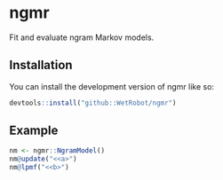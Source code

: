 
# ngmr

<!-- badges: start -->
<!-- badges: end -->

Fit and evaluate ngram Markov models.

## Installation

You can install the development version of ngmr like so:

``` r
devtools::install("github::WetRobot/ngmr")
```

## Example

``` r
nm <- ngmr::NgramModel()
nm@update("<<a>")
nm@lpmf("<<b>")
```

